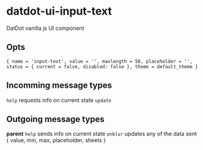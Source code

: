 # datdot-ui-input-text
DatDot vanilla js UI component

Opts
---

`{ name = 'input-text', value = '', maxlength = 50, placeholder = '', status = { current = false, disabled: false }, theme = default_theme }`

Incomming message types
---

`help` requests info on current state
`update`

Outgoing message types
---

**parent**
`help` sends info on current state
`onblur` updates any of the data sent { value, min, max, placeholder, sheets }